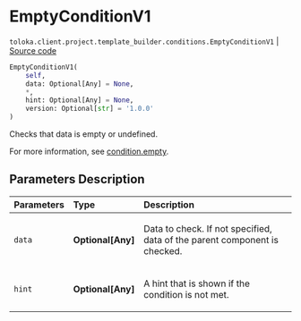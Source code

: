 # EmptyConditionV1
`toloka.client.project.template_builder.conditions.EmptyConditionV1` | [Source code](https://github.com/Toloka/toloka-kit/blob/v1.2.1/src/client/project/template_builder/conditions.py#L117)

```python
EmptyConditionV1(
    self,
    data: Optional[Any] = None,
    *,
    hint: Optional[Any] = None,
    version: Optional[str] = '1.0.0'
)
```

Checks that data is empty or undefined.


For more information, see [condition.empty](https://toloka.ai/docs/template-builder/reference/condition.empty).

## Parameters Description

| Parameters | Type | Description |
| :----------| :----| :-----------|
`data`|**Optional\[Any\]**|<p>Data to check. If not specified, data of the parent component is checked.</p>
`hint`|**Optional\[Any\]**|<p>A hint that is shown if the condition is not met.</p>
